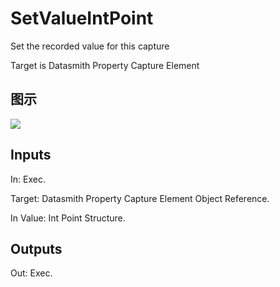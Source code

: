 # SetValueIntPoint

Set the recorded value for this capture

Target is Datasmith Property Capture Element

## 图示

![]($-20221218-18392603.png)

## Inputs

In: Exec.

Target: Datasmith Property Capture Element Object Reference.

In Value: Int Point Structure.  

## Outputs

Out: Exec.


